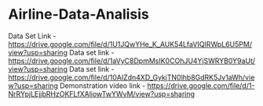 # Airline-Data-Analisis
Data Set Link - https://drive.google.com/file/d/1U1JQwYHe_K_AUK54LfaVIQIRWpL6U5PM/view?usp=sharing
Data set link - https://drive.google.com/file/d/1aVyC8DpmMsIK0COhJU4YjSWRYB0Y9aUt/view?usp=sharing
Data set link - https://drive.google.com/file/d/10AIZdn4XD_GykjTN0lhb8GdRK5Jv1aWh/view?usp=sharing
Demonstration video link - https://drive.google.com/file/d/1-NrRYpjLEjjbRHzOKFLfXAliowTwYWvM/view?usp=sharing

